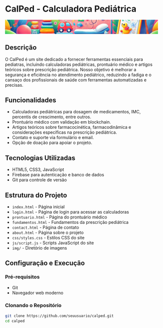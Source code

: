 # CalPed - Calculadora Pediátrica

![CalPed Banner](img/header-banner.jpg)

## Descrição

O CalPed é um site dedicado a fornecer ferramentas essenciais para pediatras, incluindo calculadoras pediátricas, prontuário médico e artigos teóricos sobre prescrição pediátrica. Nosso objetivo é melhorar a segurança e eficiência no atendimento pediátrico, reduzindo a fadiga e o cansaço dos profissionais de saúde com ferramentas automatizadas e precisas.

## Funcionalidades

- Calculadoras pediátricas para dosagem de medicamentos, IMC, percentis de crescimento, entre outros.
- Prontuário médico com validação em blockchain.
- Artigos teóricos sobre farmacocinética, farmacodinâmica e considerações específicas na prescrição pediátrica.
- Contato e suporte via formulário e email.
- Opção de doação para apoiar o projeto.

## Tecnologias Utilizadas

- HTML5, CSS3, JavaScript
- Firebase para autenticação e banco de dados
- Git para controle de versão

## Estrutura do Projeto

- `index.html` - Página inicial
- `login.html` - Página de login para acessar as calculadoras
- `prontuario.html` - Página do prontuário médico
- `fundamentos.html` - Fundamentos da prescrição pediátrica
- `contact.html` - Página de contato
- `about.html` - Página sobre o projeto
- `css/styles.css` - Estilos CSS do site
- `js/script.js` - Scripts JavaScript do site
- `img/` - Diretório de imagens

## Configuração e Execução

### Pré-requisitos

- Git
- Navegador web moderno

### Clonando o Repositório

```sh
git clone https://github.com/seuusuario/calped.git
cd calped

